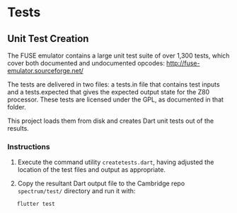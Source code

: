 # Tests

## Unit Test Creation

The FUSE emulator contains a large unit test suite of over 1,300 tests,
which cover both documented and undocumented opcodes:
   <http://fuse-emulator.sourceforge.net/>

The tests are delivered in two files: a tests.in file that contains test inputs
and a tests.expected that gives the expected output state for the Z80 processor.
These tests are licensed under the GPL, as documented in that folder.

This project loads them from disk and creates Dart unit tests out
of the results.

### Instructions

1. Execute the command utility `createtests.dart`, having adjusted the
   location of the test files and output as appropriate.

2. Copy the resultant Dart output file to the Cambridge repo `spectrum/test/`
   directory and run it with:

```bash
   flutter test
```
